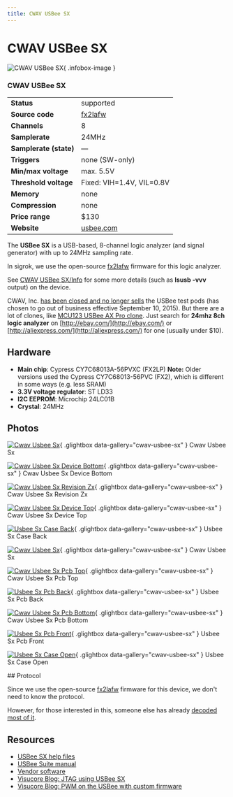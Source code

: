 ```yaml
---
title: CWAV USBee SX
---
```


# CWAV USBee SX

<div class="infobox" markdown>

![CWAV USBee SX](./img/Cwav_usbee_sx.jpg){ .infobox-image }

### CWAV USBee SX

| | |
|---|---|
| **Status** | supported |
| **Source code** | [fx2lafw](https://github.com/OpenTraceLab/OpenTraceCapture/tree/main/src/hardware/fx2lafw) |
| **Channels** | 8 |
| **Samplerate** | 24MHz |
| **Samplerate (state)** | — |
| **Triggers** | none (SW-only) |
| **Min/max voltage** | max. 5.5V |
| **Threshold voltage** | Fixed: VIH=1.4V, VIL=0.8V |
| **Memory** | none |
| **Compression** | none |
| **Price range** | $130 |
| **Website** | [usbee.com](http://usbee.com/sx.html) |

</div>

The **USBee SX** is a USB-based, 8-channel logic analyzer (and signal generator) with up to 24MHz sampling rate.

In sigrok, we use the open-source [fx2lafw](https://sigrok.org/wiki/Fx2lafw) firmware for this logic analyzer.

See [CWAV USBee SX/Info](https://sigrok.org/wiki/CWAV_USBee_SX/Info) for some more details (such as **lsusb -vvv** output) on the device.

CWAV, Inc. [has been closed and no longer sells](http://usbee.com/company.htm) the USBee test pods (has chosen to go out of business effective September 10, 2015). But there are a lot of clones, like [MCU123 USBee AX Pro clone](https://sigrok.org/wiki/MCU123_USBee_AX_Pro_clone). Just search for **24mhz 8ch logic analyzer** on [http://ebay.com/](http://ebay.com/) or [http://aliexpress.com/](http://aliexpress.com/) for one (usually under $10).

## Hardware
- **Main chip**: Cypress CY7C68013A-56PVXC (FX2LP)
**Note:** Older versions used the Cypress CY7C68013-56PVC (FX2), which is different in some ways (e.g. less SRAM)
- **3.3V voltage regulator**: ST LD33
- **I2C EEPROM**: Microchip 24LC01B
- **Crystal**: 24MHz

## Photos

<div class="photo-grid" markdown>

[![Cwav Usbee Sx](./img/Cwav_usbee_sx.jpg)](./img/Cwav_usbee_sx.png "Cwav Usbee Sx"){ .glightbox data-gallery="cwav-usbee-sx" }
<span class="caption">Cwav Usbee Sx</span>

[![Cwav Usbee Sx Device Bottom](./img/Cwav_usbee_sx_device_bottom.jpg)](./img/Cwav_usbee_sx_device_bottom.jpg "Cwav Usbee Sx Device Bottom"){ .glightbox data-gallery="cwav-usbee-sx" }
<span class="caption">Cwav Usbee Sx Device Bottom</span>

[![Cwav Usbee Sx Revision Zx](./img/Cwav_usbee_sx_revision_zx.jpg)](./img/Cwav_usbee_sx_revision_zx.jpg "Cwav Usbee Sx Revision Zx"){ .glightbox data-gallery="cwav-usbee-sx" }
<span class="caption">Cwav Usbee Sx Revision Zx</span>

[![Cwav Usbee Sx Device Top](./img/Cwav_usbee_sx_device_top.jpg)](./img/Cwav_usbee_sx_device_top.jpg "Cwav Usbee Sx Device Top"){ .glightbox data-gallery="cwav-usbee-sx" }
<span class="caption">Cwav Usbee Sx Device Top</span>

[![Usbee Sx Case Back](./img/Usbee_sx_case_back.jpg)](./img/Usbee_sx_case_back.jpg "Usbee Sx Case Back"){ .glightbox data-gallery="cwav-usbee-sx" }
<span class="caption">Usbee Sx Case Back</span>

[![Cwav Usbee Sx](./img/Cwav_usbee_sx.jpg)](./img/Cwav_usbee_sx.jpg "Cwav Usbee Sx"){ .glightbox data-gallery="cwav-usbee-sx" }
<span class="caption">Cwav Usbee Sx</span>

[![Cwav Usbee Sx Pcb Top](./img/Cwav_usbee_sx_pcb_top.jpg)](./img/Cwav_usbee_sx_pcb_top.jpg "Cwav Usbee Sx Pcb Top"){ .glightbox data-gallery="cwav-usbee-sx" }
<span class="caption">Cwav Usbee Sx Pcb Top</span>

[![Usbee Sx Pcb Back](./img/Usbee_sx_pcb_back.jpg)](./img/Usbee_sx_pcb_back.jpg "Usbee Sx Pcb Back"){ .glightbox data-gallery="cwav-usbee-sx" }
<span class="caption">Usbee Sx Pcb Back</span>

[![Cwav Usbee Sx Pcb Bottom](./img/Cwav_usbee_sx_pcb_bottom.jpg)](./img/Cwav_usbee_sx_pcb_bottom.jpg "Cwav Usbee Sx Pcb Bottom"){ .glightbox data-gallery="cwav-usbee-sx" }
<span class="caption">Cwav Usbee Sx Pcb Bottom</span>

[![Usbee Sx Pcb Front](./img/Usbee_sx_pcb_front.jpg)](./img/Usbee_sx_pcb_front.jpg "Usbee Sx Pcb Front"){ .glightbox data-gallery="cwav-usbee-sx" }
<span class="caption">Usbee Sx Pcb Front</span>

[![Usbee Sx Case Open](./img/Usbee_sx_case_open.jpg)](./img/Usbee_sx_case_open.jpg "Usbee Sx Case Open"){ .glightbox data-gallery="cwav-usbee-sx" }
<span class="caption">Usbee Sx Case Open</span>

</div>
## Protocol

Since we use the open-source [fx2lafw](https://sigrok.org/wiki/Fx2lafw) firmware for this device, we don't need to know the protocol.

However, for those interested in this, someone else has already [decoded most of it](https://blog.visucore.com/tags/usbee).

## Resources
- [USBee SX help files](http://usbee.com/software/ZXHelpFiles.zip)
- [USBee Suite manual](http://usbee.com/usbeesuitemanual.pdf)
- [Vendor software](http://usbee.com/usbeesuitesw.zip)
- [Visucore Blog: JTAG using USBee SX](https://blog.visucore.com/2010/5/23/jtag-using-cypress-fx2-usb)
- [Visucore Blog: PWM on the USBee with custom firmware](https://blog.visucore.com/2010/5/28/pwm-on-the-usbee-hardware-using-custom-firmware)

